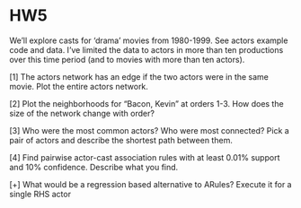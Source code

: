 # HW5

We’ll explore casts for ‘drama’ movies from 1980-1999. See actors example code and data.
I’ve limited the data to actors in more than ten productions over this time period (and to movies
with more than ten actors).

[1] The actors network has an edge if the two actors were in the same movie. Plot the entire actors
network.

[2] Plot the neighborhoods for “Bacon, Kevin” at orders 1-3. How does the size of the network
change with order?

[3] Who were the most common actors? Who were most connected? Pick a pair of actors and describe
the shortest path between them.

[4] Find pairwise actor-cast association rules with at least 0.01% support and 10% confidence.
Describe what you find.

[+] What would be a regression based alternative to ARules?
Execute it for a single RHS actor
